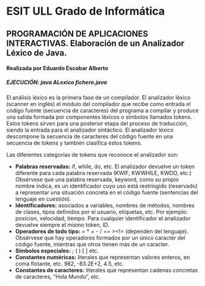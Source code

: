 # ESIT ULL Grado de Informática
## PROGRAMACIÓN DE APLICACIONES INTERACTIVAS. Elaboración de un Analizador Léxico de Java.
#### Realizada por Eduardo Escobar Alberto

##### **EJECUCIÓN: java ALexico fichero.java**

El análisis léxico es la primera fase de un compilador. El analizador léxico (scanner en inglés) el módulo del compilador que recibe como entrada el código fuente (secuencia de caracteres) del programa a compilar y produce una salida formada por componentes léxicos o símbolos llamados tokens. Estos tokens sirven para una posterior etapa del proceso de traducción, siendo la entrada para el analizador sintáctico.
El analizador léxico descompone la secuencia de caracteres del código fuente en una secuencia de tokens y también clasifica estos tokens.

Las diferentes categorías de tokens que reconoce el analizador son:
* **Palabras reservadas:** if, while, do, etc. El analizador devuelve un token diferente para cada palabra reservada (KWIF, KWWHILE, KWDO, etc.) Obsérvese que una palabra reservada, keyword, como su propio nombre indica, es un identificador cuyo uso está restringido (reservado) a representar una situación concreta en el código fuente (sentencias del lenguaje en cuestión).
* **Identificadores:** asociados a variables, nombres de métodos, nombres de clases, tipos definidos por el usuario, etiquetas, etc. Por ejemplo: posicion, velocidad, tiempo. Para cualquier identificador el analizador devuelve siempre el mismo token, ID.
* **Operadores de todo tipo:** = * + - / == ><!= (dependen del lenguaje). Obsérvese que hay operadores formados por un único caracter del código fuente, mientras que otros tienen más de un caracter.
* **Símbolos especiales:** ; ( ) [ ] etc.
* **Constantes numéricas:** literales que representan valores enteros, en coma flotante, etc. 982, -83.2E+2, 4.5, etc.
* **Constantes de caracteres:** literales que representan cadenas concretas de caracteres, “Hola Mundo”, etc.
